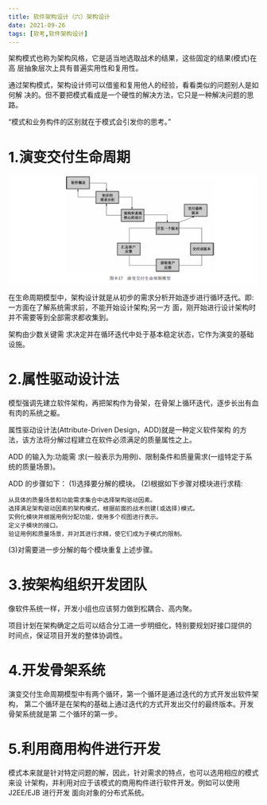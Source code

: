 ```yaml
---
title: 软件架构设计（六）架构设计
date: 2021-09-26
tags: [软考,软件架构设计]
---
```



架构模式也称为架构风格，它是适当地选取战术的结果，这些固定的结果(模式)在高 层抽象层次上具有普遍实用性和复用性。

通过架构模式，架构设计师可以借鉴和复用他人的经验，看看类似的问题别人是如何解 决的。但不要把模式看成是一个硬性的解决方法，它只是一种解决问题的思路。

“模式和业务构件的区别就在于模式会引发你的思考。”

# 1.演变交付生命周期
![](/images/ruankao/6-47.png)

在生命周期模型中，架构设计就是从初步的需求分析开始逐步进行循环迭代。即:一方面在了解系统需求前，不能开始设计架构;另一方 面，刚开始进行设计架构时并不需要等到全部需求都收集到。

架构由少数关键需 求决定并在循环迭代中处于基本稳定状态，它作为演变的基础设施。

# 2.属性驱动设计法
模型强调先建立软件架构，再把架构作为骨架，在骨架上循环迭代，逐步长出有血 有肉的系统之躯。

属性驱动设计法(Attribute-Driven Design，ADD)就是一种定义软件架构 的方法，该方法将分解过程建立在软件必须满足的质量属性之上。

ADD 的输入为:功能需 求(一般表示为用例)、限制条件和质量需求(一组特定于系统的质量场景)。

ADD 的步骤如下：
(1)选择要分解的模块。
(2)根据如下步骤对模块进行求精:
```
从具体的质量场景和功能需求集合中选择架构驱动因素。
选择满足架构驱动因素的架构模式，根据前面的战术创建(或选择)模式。
实例化模块并根据用例分配功能，使用多个视图进行表示。
定义子模块的接口。
验证用例和质量场景，并对其进行求精，使它们成为子模式的限制。
```
(3)对需要进一步分解的每个模块重复上述步骤。

# 3.按架构组织开发团队

像软件系统一样，开发小组也应该努力做到松耦合、高内聚。

项目计划在架构确定之后可以结合分工进一步明细化，特别要规划好接口提供的 时间点，保证项目开发的整体协调性。

# 4.开发骨架系统
演变交付生命周期模型中有两个循环，第一个循环是通过迭代的方式开发出软件架构， 第二个循环是在架构的基础上通过迭代的方式开发出交付的最终版本。开发骨架系统就是第 二个循环的第一步。

# 5.利用商用构件进行开发
模式本来就是针对特定问题的解，因此，针对需求的特点，也可以选用相应的模式来设 计架构，并利用对应于该模式的商用构件进行软件开发。例如可以使用 J2EE/EJB 进行开发 面向对象的分布式系统。
